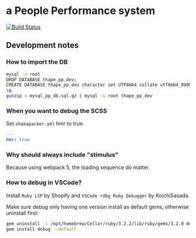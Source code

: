 # a People Performance system

[![Build Status](https://github.com/thape-cn/pp/actions/workflows/rubyonrails.yml/badge.svg)](https://github.com/thape-cn/pp/actions)

## Development notes

### How to import the DB

```bash
mysql -u root
DROP DATABASE thape_pp_dev;
CREATE DATABASE thape_pp_dev character set UTF8mb4 collate utf8mb4_0900_ai_ci;
\q
gunzip < mysql_pp_db.sql.gz | mysql -u root thape_pp_dev
```

### When you want to debug the SCSS

Set `shakapacker.yml` hmr to true.

```yml
---
hmr: true
```

### Why should always include "stimulus"

Because using webpack 5, the loading sequence do matter.

### How to debug in VSCode?

Install `Ruby LSP` by Shopify and `VSCode rdbg Ruby Debugger` by KoichiSasada.

Make sure debug only having one version install as default gems, otherwise uninstall first:

```bash
gem uninstall -i /opt/homebrew/Cellar/ruby/3.2.2/lib/ruby/gems/3.2.0 debug
gem install debug --default
```
